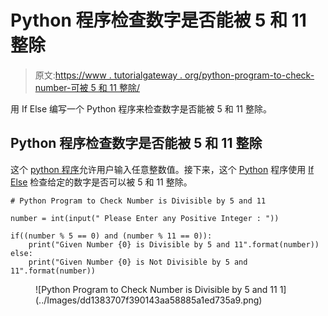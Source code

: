 # Python 程序检查数字是否能被 5 和 11 整除

> 原文:[https://www . tutorialgateway . org/python-program-to-check-number-可被 5 和 11 整除/](https://www.tutorialgateway.org/python-program-to-check-number-is-divisible-by-5-and-11/)

用 If Else 编写一个 Python 程序来检查数字是否能被 5 和 11 整除。

## Python 程序检查数字是否能被 5 和 11 整除

这个 [python 程序](https://www.tutorialgateway.org/python-programming-examples/)允许用户输入任意整数值。接下来，这个 [Python](https://www.tutorialgateway.org/python-tutorial/) 程序使用 [If Else](https://www.tutorialgateway.org/python-if-else/) 检查给定的数字是否可以被 5 和 11 整除。

```
# Python Program to Check Number is Divisible by 5 and 11

number = int(input(" Please Enter any Positive Integer : "))

if((number % 5 == 0) and (number % 11 == 0)):
    print("Given Number {0} is Divisible by 5 and 11".format(number))
else:
    print("Given Number {0} is Not Divisible by 5 and 11".format(number))
```

<figure class="wp-block-image">![Python Program to Check Number is Divisible by 5 and 11 1](../Images/dd1383707f390143aa58885a1ed735a9.png)</figure>